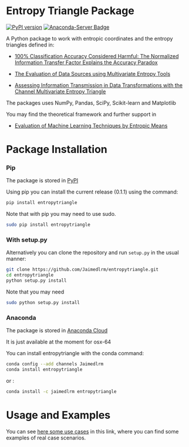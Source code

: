 # Entropy Triangle Package
[![PyPI version](https://badge.fury.io/py/entropytriangle.svg)](https://badge.fury.io/py/entropytriangle)
[![Anaconda-Server Badge](https://anaconda.org/jaimedlrm/entropytriangle/badges/version.svg)](https://anaconda.org/jaimedlrm/entropytriangle)

A Python package to work with entropic coordinates and the entropy triangles defined in: 

- [100% Classification Accuracy Considered Harmful: The Normalized Information Transfer Factor Explains the Accuracy Paradox](https://journals.plos.org/plosone/article?id=10.1371/journal.pone.0084217)

- [The Evaluation of Data Sources using Multivariate Entropy Tools](https://www.sciencedirect.com/science/article/pii/S0957417417300805)

- [Assessing Information Transmission in Data Transformations with the Channel Multivariate Entropy Triangle](https://www.mdpi.com/1099-4300/20/7/498)

The packages uses NumPy, Pandas, SciPy, Scikit-learn and Matplotlib

You may find the theoretical framework and further support in 

- [Evaluation of Machine Learning Techniques by Entropic Means](https://www.researchgate.net/project/Evaluation-of-Machine-Learning-Techniques-by-Entropic-Means)

# Package Installation


### Pip

The package is stored in [PyPI](https://pypi.org/project/entropytriangle/)

Using pip you can install the current release (0.1.1) using the command:

```bash
pip install entropytriangle
```

Note that with pip you may need to use sudo. 

```bash
sudo pip install entropytriangle
```


### With setup.py

Alternatively you can clone the repository and run `setup.py` in the usual manner:

```bash
git clone https://github.com/Jaimedlrm/entropytriangle.git
cd entropytriangle
python setup.py install
```

Note that you may need

```bash
sudo python setup.py install
```


### Anaconda

The package is stored in [Anaconda Cloud](https://anaconda.org/jaimedlrm/entropytriangle)

It is just available at the moment for osx-64

You can install entropytriangle with the conda command:

```bash
conda config --add channels Jaimedlrm
conda install entropytriangle
```
or :

```bash
conda install -c jaimedlrm entropytriangle
```


# Usage and Examples

You can see [here some use cases](vignettes/) in this link, where you can find some examples of real case scenarios.
